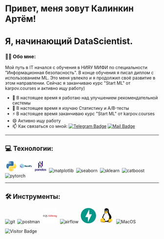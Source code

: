 # Привет, меня зовут Калинкин Артём! 
# Я, начинающий DataScientist. 

### :man_technologist: Обо мне:
Мой путь в IT начался с обучения в НИЯУ МИФИ по специальности "Информационная безопасность". В конце обучения я писал диплом с использованием ML. Это меня увлекло и я продолжил своё развитие в этом направлении. Сейчас я заканчиваю курс "Start ML" от karpov.courses и активно ищу работу)


- 🔭 В настоящее время я работаю над улучшением рекомендательной системы
- 🌱 В настоящее время я изучаю Статистику и A/B-тесты
- ⚡ В настоящее время заканчиваю курс "Start ML" от karpov.courses
- 😄 Активно ищу работу
- 📫 Как связаться со мной: [![Telegram Badge](https://img.shields.io/badge/-kalinkin_artem-pink?style=flat&logo=Telegram&logoColor=white)](https://t.me/kalinkin_artem) [![Mail Badge](https://img.shields.io/badge/-Mail-red?style=flat&logo=Gmail&logoColor=white)](mailto:alexeyf08@gmail.com)

---
## 💻 Технологии:

<div>
  <img src="https://raw.githubusercontent.com/devicons/devicon/master/icons/python/python-original.svg" title="python" alt="python" width="40" height="40"/>&nbsp;
  <img src="https://github.com/devicons/devicon/blob/master/icons/numpy/numpy-original-wordmark.svg" title="numpy" alt="numpy" width="40" height="40"/>&nbsp;
  <img src="https://github.com/devicons/devicon/blob/master/icons/pandas/pandas-original-wordmark.svg" title="pandas" alt="pandas" width="40" height="40"/>&nbsp;
  <img src="https://upload.wikimedia.org/wikipedia/commons/8/84/Matplotlib_icon.svg" alt="matplotlib" width="40" height="40"/>&nbsp;
  <img src="https://seaborn.pydata.org/_images/logo-mark-lightbg.svg" title="seaborn" alt="seaborn" width="40" height="40"/>&nbsp;
  <img src="https://upload.wikimedia.org/wikipedia/commons/0/05/Scikit_learn_logo_small.svg" title="sklearn" alt="sklearn" width="40" height="40"/>&nbsp;
  <img src="https://upload.wikimedia.org/wikipedia/commons/c/cc/CatBoostLogo.png" alt="catboost" width="40" height="40"/>&nbsp;
  <img src="https://www.vectorlogo.zone/logos/pytorch/pytorch-icon.svg" title="pytorch" alt="pytorch" width="40" height="40"/>&nbsp;
</div>

---

## 🛠 Инструменты:

<div>
  <img src="https://www.vectorlogo.zone/logos/git-scm/git-scm-icon.svg" title="git" alt="git" width="50" height="50"/>&nbsp;
  <img src="https://www.vectorlogo.zone/logos/getpostman/getpostman-icon.svg" title="postman" alt="postman" width="50" height="50"/>&nbsp;
  <img src="https://github.com/devicons/devicon/blob/master/icons/sqlalchemy/sqlalchemy-original-wordmark.svg" title="sqlalchemy" alt="sqlalchemy" width="50" height="50"/>&nbsp;
  <img src="https://cwiki.apache.org/confluence/download/attachments/145723561/airflow_64x64_emoji_transparent.png?api=v2" title="airflow" alt="airflow" width="50" height="50"/>&nbsp;
  <img src="https://github.com/devicons/devicon/blob/master/icons/fastapi/fastapi-original.svg" title="fastapi" alt="fastapi" width="50" height="50"/>&nbsp;
  <img src="https://raw.githubusercontent.com/devicons/devicon/master/icons/linux/linux-original.svg" title="linux" alt="linux" width="50" height="50"/>&nbsp;
  <img src="https://raw.githubusercontent.com/danielcranney/readme-generator/main/public/icons/skills/macos-colored.svg" width="50" height="50" alt="MacOS"/>&nbsp;
</div>


![Visitor Badge](https://visitor-badge.laobi.icu/badge?page_id=kalinkinartem1)
